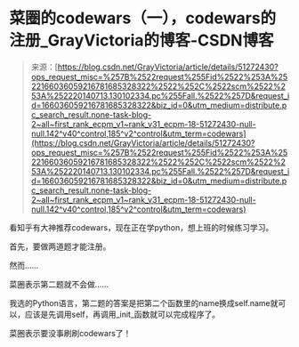 <!--yml
category: codewars
date: 2022-08-13 11:42:35
-->

# 菜圈的codewars（一），codewars的注册_GrayVictoria的博客-CSDN博客

> 来源：[https://blog.csdn.net/GrayVictoria/article/details/51272430?ops_request_misc=%257B%2522request%255Fid%2522%253A%2522166036059216781685328322%2522%252C%2522scm%2522%253A%252220140713.130102334.pc%255Fall.%2522%257D&request_id=166036059216781685328322&biz_id=0&utm_medium=distribute.pc_search_result.none-task-blog-2~all~first_rank_ecpm_v1~rank_v31_ecpm-18-51272430-null-null.142^v40^control,185^v2^control&utm_term=codewars](https://blog.csdn.net/GrayVictoria/article/details/51272430?ops_request_misc=%257B%2522request%255Fid%2522%253A%2522166036059216781685328322%2522%252C%2522scm%2522%253A%252220140713.130102334.pc%255Fall.%2522%257D&request_id=166036059216781685328322&biz_id=0&utm_medium=distribute.pc_search_result.none-task-blog-2~all~first_rank_ecpm_v1~rank_v31_ecpm-18-51272430-null-null.142^v40^control,185^v2^control&utm_term=codewars)

看知乎有大神推荐codewars，现在正在学python，想上班的时候练习学习。

首先，要做两道题才能注册。

然而……

菜圈表示第二题就不会做……

我选的Python语言，第二题的答案是把第二个函数里的name换成self.name就可以，应该是先调用self，再调用_init_函数就可以完成程序了。

菜圈表示要没事刷刷codewars了！